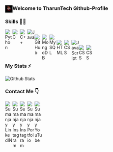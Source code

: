 ### Welcome to TharunTech Github-Profile  <img align="left"  alt="Python" width="24px" src="favicon-32x32.png" />


### Skills 👨‍💻

<img align="left" alt="Python" width="24px" src="https://cdn.jsdelivr.net/npm/simple-icons@3.2.0/icons/python.svg" />
<img align="left" alt="C" width="24px" src="https://cdn.jsdelivr.net/npm/simple-icons@3.2.0/icons/c.svg" />
<img align="left" alt="C++" width="24px" src="https://cdn.jsdelivr.net/npm/simple-icons@3.2.0/icons/cplusplus.svg" />
<img align="left" alt="Java" width="24px" src="https://cdn.jsdelivr.net/npm/simple-icons@3.2.0/icons/java.svg" />
</br>
<img align="left" alt="GitHub" width="24px" src="https://cdn.jsdelivr.net/npm/simple-icons@3.2.0/icons/github.svg" />
<img align="left" alt="MongoDB" width="24px" src="https://cdn.jsdelivr.net/npm/simple-icons@3.2.0/icons/mongodb.svg" />
<img align="left" alt="MySQL" width="24px" src="https://cdn.jsdelivr.net/npm/simple-icons@3.2.0/icons/mysql.svg" />
</br>
<img align="left" alt="HTML" width="24px" src="https://cdn.jsdelivr.net/npm/simple-icons@3.2.0/icons/html5.svg" />
<img align="left" alt="CSS" width="24px" src="https://cdn.jsdelivr.net/npm/simple-icons@3.2.0/icons/css3.svg" />
<img align="left" alt="JavaScript" width="24px" src="https://cdn.jsdelivr.net/npm/simple-icons@3.2.0/icons/javascript.svg" />
</br>
<img align="left" alt="CSS" width="24px" src="https://cdn.jsdelivr.net/npm/simple-icons@3.2.0/icons/figma.svg" />
<img align="left" alt="CSS" width="24px" src="https://cdn.jsdelivr.net/npm/simple-icons@3.2.0/icons/adobe.svg" />
</br>
</br>

### My Stats ⚡️

![Github Stats](https://github-stats-alpha.vercel.app/api/?username=TharunTech&tc=333&ic=333)

### Contact Me 👇
<p>
  <a href="https://www.linkedin.com/in/tharun-s-m-370767195/">
    <img align="left" alt="Sumanjay LinkedIN" width="24px" src="https://cdn.jsdelivr.net/npm/simple-icons@v3/icons/linkedin.svg" />
  </a>
  <a href="https://www.instagram.com/i_technical_guy">
    <img align="left" alt="Sumanjay Instagram" width="24px" src="https://cdn.jsdelivr.net/npm/simple-icons@3.2.0/icons/instagram.svg" />
  </a>
    <a href="https://www.facebook.com/tharun.tec.1">
    <img align="left" alt="Sumanjay Instagram" width="24px" src="https://cdn.jsdelivr.net/npm/simple-icons@3.2.0/icons/facebook.svg" />
  </a>
  <a href="https://discord.gg/9CgsYtANSB">
    <img align="left" alt="Sumanjay Portfolio" width="24px" src="https://cdn.jsdelivr.net/npm/simple-icons@3.2.0/icons/discord.svg" />
  </a>
  <a href="https://www.youtube.com/channel/UC7jcQ9qhjz9H7r6NVDIGOBA">
    <img align="left" alt="Sumanjay YouTube" width="24px" src="https://cdn.jsdelivr.net/npm/simple-icons@3.2.0/icons/youtube.svg" />
  </a>
</p>
</br>
</br>
